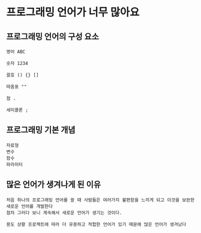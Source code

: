 # 프로그래밍 언어가 너무 많아요

## 프로그래밍 언어의 구성 요소
```
영어 ABC

숫자 1234

괄호 () {} []

따옴표 ""

점 .

세미콜론 ;
```

## 프로그래밍 기본 개념

```
자료형
변수
함수
파라미터
```

## 많은 언어가 생겨나게 된 이유
```
처음 하나의 프로그래밍 언어를 쓸 때 사람들은 여러가지 불편함을 느끼게 되고 이것을 보완한 새로운 언어를 개발한다
점차 그러다 보니 계속해서 새로운 언어가 생기는 것이다.

용도 상황 프로젝트에 따라 더 유용하고 적합한 언어가 있기 때문에 많은 언어가 생겨났다
```
